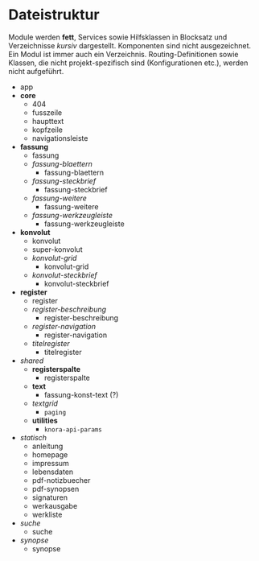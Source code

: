 # Dateistruktur
Module werden **fett**, Services sowie Hilfsklassen in Blocksatz 
und Verzeichnisse *kursiv* dargestellt. Komponenten sind nicht
ausgezeichnet. Ein Modul ist immer auch ein Verzeichnis. 
Routing-Definitionen sowie Klassen, die nicht projekt-spezifisch sind 
(Konfigurationen etc.), werden nicht aufgeführt.

* app
* **core**
  * 404
  * fusszeile
  * haupttext
  * kopfzeile
  * navigationsleiste
* **fassung**
  * fassung
  * *fassung-blaettern*
    * fassung-blaettern
  * *fassung-steckbrief*
    * fassung-steckbrief
  * *fassung-weitere*
    * fassung-weitere
  * *fassung-werkzeugleiste*
    * fassung-werkzeugleiste
* **konvolut**
  * konvolut
  * super-konvolut
  * *konvolut-grid*
    * konvolut-grid
  * *konvolut-steckbrief*
    * konvolut-steckbrief
* **register**
  * register
  * *register-beschreibung*
    * register-beschreibung
  * *register-navigation*
    * register-navigation
  * *titelregister*
    * titelregister
* *shared*
  * **registerspalte**
    * registerspalte
  * **text**
    * fassung-konst-text (?)
  * *textgrid* <!-- TODO: Als Modul refaktorieren! -->
    * `paging`
  * **utilities** <!-- TODO: Services ev. auf andere Module verteilen -->
    * `knora-api-params`
* *statisch* <!-- TODO: Aus Konsistenzgründen als Modul refaktorieren! -->
  * anleitung
  * homepage
  * impressum
  * lebensdaten
  * pdf-notizbuecher
  * pdf-synopsen
  * signaturen
  * werkausgabe
  * werkliste
* *suche* <!-- TODO: Als Modul refaktorieren! -->
  * suche
* *synopse* <!-- TODO: Als Modul refaktorieren! -->
  * synopse
